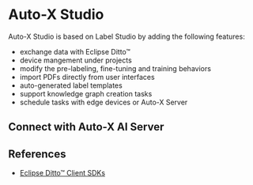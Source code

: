 # Auto-X Studio

Auto-X Studio is based on Label Studio by adding the following features:
- exchange data with Eclipse Ditto™
- device mangement under projects
- modify the pre-labeling, fine-tuning and training behaviors
- import PDFs directly from user interfaces
- auto-generated label templates
- support knowledge graph creation tasks
- schedule tasks with edge devices or Auto-X Server

## Connect with Auto-X AI Server


## References

- [Eclipse Ditto™ Client SDKs](https://github.com/eclipse-ditto/ditto-clients)